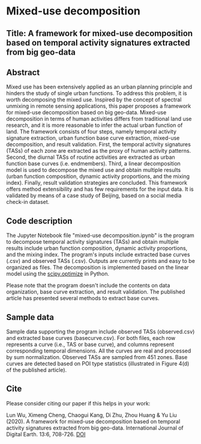 # Mixed-use decomposition

## Title: A framework for mixed-use decomposition based on temporal activity signatures extracted from big geo-data

## Abstract
Mixed use has been extensively applied as an urban planning principle and hinders the study of single urban functions. To address this problem, it is worth decomposing the mixed use. Inspired by the concept of spectral unmixing in remote sensing applications, this paper proposes a framework for mixed-use decomposition based on big geo-data. Mixed-use decomposition in terms of human activities differs from traditional land use research, and it is more reasonable to infer the actual urban function of land. The framework consists of four steps, namely temporal activity signature extraction, urban function base curve extraction, mixed-use decomposition, and result validation. First, the temporal activity signatures (TASs) of each zone are extracted as the proxy of human activity patterns. Second, the diurnal TASs of routine activities are extracted as urban function base curves (i.e. endmembers). Third, a linear decomposition model is used to decompose the mixed use and obtain multiple results (urban function composition, dynamic activity proportions, and the mixing index). Finally, result validation strategies are concluded. This framework offers method extensibility and has few requirements for the input data. It is validated by means of a case study of Beijing, based on a social media check-in dataset.

## Code description
The Jupyter Notebook file "mixed-use decomposition.ipynb" is the program to decompose temporal activity signatures (TASs) and obtain multiple results include urban function composition, dynamic activity proportions, and the mixing index. The program's inputs include extracted base curves (.csv) and observed TASs (.csv). Outputs are currently prints and easy to be organized as files. The decomposition is implemented based on the linear model using the [scipy.optimize](https://docs.scipy.org/doc/scipy/reference/optimize.html#module-scipy.optimize) in Python.

Please note that the program doesn't include the contents on data organization, base curve extraction, and result validation. The published article has presented several methods to extract base curves.

## Sample data
Sample data supporting the program include observed TASs (observed.csv) and extracted base curves (basecurve.csv). For both files, each row represents a curve (i.e., TAS or base curve), and columns represent corresponding temporal dimensions. All the curves are real and processed by sum normalization. Observed TASs are sampled from 451 zones. Base curves are detected based on POI type statistics (illustrated in Figure 4(d) of the published article).

## Cite
Please consider citing our paper if this helps in your work:

Lun Wu, Ximeng Cheng, Chaogui Kang, Di Zhu, Zhou Huang & Yu Liu (2020). A framework for mixed-use decomposition based on temporal activity signatures extracted from big geo-data. International Journal of Digital Earth. 13:6, 708-726. [DOI](https://doi.org/10.1080/17538947.2018.1556353)
